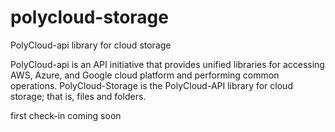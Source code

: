 # polycloud-storage
PolyCloud-api library for cloud storage

PolyCloud-api is an API initiative that provides unified libraries for accessing AWS, Azure, and Google cloud platform and performing common operations. PolyCloud-Storage is the PolyCloud-API library for cloud storage; that is, files and folders.

first check-in coming soon
